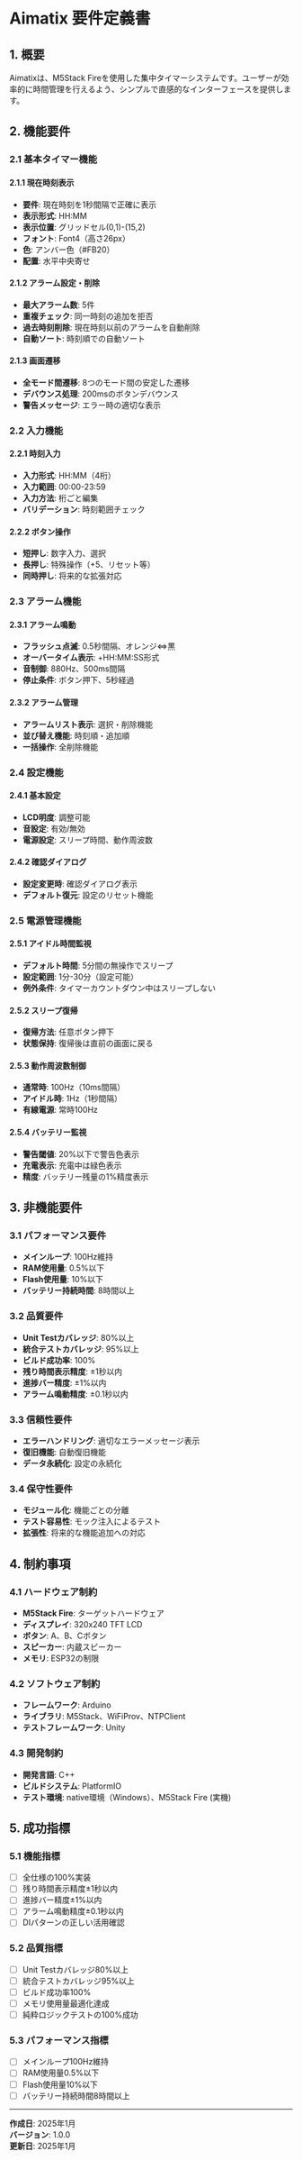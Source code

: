 # Aimatix 要件定義書

## 1. 概要

Aimatixは、M5Stack Fireを使用した集中タイマーシステムです。ユーザーが効率的に時間管理を行えるよう、シンプルで直感的なインターフェースを提供します。

## 2. 機能要件

### 2.1 基本タイマー機能

#### 2.1.1 現在時刻表示
- **要件**: 現在時刻を1秒間隔で正確に表示
- **表示形式**: HH:MM
- **表示位置**: グリッドセル(0,1)-(15,2)
- **フォント**: Font4（高さ26px）
- **色**: アンバー色（#FB20）
- **配置**: 水平中央寄せ

#### 2.1.2 アラーム設定・削除
- **最大アラーム数**: 5件
- **重複チェック**: 同一時刻の追加を拒否
- **過去時刻削除**: 現在時刻以前のアラームを自動削除
- **自動ソート**: 時刻順での自動ソート

#### 2.1.3 画面遷移
- **全モード間遷移**: 8つのモード間の安定した遷移
- **デバウンス処理**: 200msのボタンデバウンス
- **警告メッセージ**: エラー時の適切な表示

### 2.2 入力機能

#### 2.2.1 時刻入力
- **入力形式**: HH:MM（4桁）
- **入力範囲**: 00:00-23:59
- **入力方法**: 桁ごと編集
- **バリデーション**: 時刻範囲チェック

#### 2.2.2 ボタン操作
- **短押し**: 数字入力、選択
- **長押し**: 特殊操作（+5、リセット等）
- **同時押し**: 将来的な拡張対応

### 2.3 アラーム機能

#### 2.3.1 アラーム鳴動
- **フラッシュ点滅**: 0.5秒間隔、オレンジ⇔黒
- **オーバータイム表示**: +HH:MM:SS形式
- **音制御**: 880Hz、500ms間隔
- **停止条件**: ボタン押下、5秒経過

#### 2.3.2 アラーム管理
- **アラームリスト表示**: 選択・削除機能
- **並び替え機能**: 時刻順・追加順
- **一括操作**: 全削除機能

### 2.4 設定機能

#### 2.4.1 基本設定
- **LCD明度**: 調整可能
- **音設定**: 有効/無効
- **電源設定**: スリープ時間、動作周波数

#### 2.4.2 確認ダイアログ
- **設定変更時**: 確認ダイアログ表示
- **デフォルト復元**: 設定のリセット機能

### 2.5 電源管理機能

#### 2.5.1 アイドル時間監視
- **デフォルト時間**: 5分間の無操作でスリープ
- **設定範囲**: 1分-30分（設定可能）
- **例外条件**: タイマーカウントダウン中はスリープしない

#### 2.5.2 スリープ復帰
- **復帰方法**: 任意ボタン押下
- **状態保持**: 復帰後は直前の画面に戻る

#### 2.5.3 動作周波数制御
- **通常時**: 100Hz（10ms間隔）
- **アイドル時**: 1Hz（1秒間隔）
- **有線電源**: 常時100Hz

#### 2.5.4 バッテリー監視
- **警告閾値**: 20%以下で警告色表示
- **充電表示**: 充電中は緑色表示
- **精度**: バッテリー残量の1%精度表示

## 3. 非機能要件

### 3.1 パフォーマンス要件
- **メインループ**: 100Hz維持
- **RAM使用量**: 0.5%以下
- **Flash使用量**: 10%以下
- **バッテリー持続時間**: 8時間以上

### 3.2 品質要件
- **Unit Testカバレッジ**: 80%以上
- **統合テストカバレッジ**: 95%以上
- **ビルド成功率**: 100%
- **残り時間表示精度**: ±1秒以内
- **進捗バー精度**: ±1%以内
- **アラーム鳴動精度**: ±0.1秒以内

### 3.3 信頼性要件
- **エラーハンドリング**: 適切なエラーメッセージ表示
- **復旧機能**: 自動復旧機能
- **データ永続化**: 設定の永続化

### 3.4 保守性要件
- **モジュール化**: 機能ごとの分離
- **テスト容易性**: モック注入によるテスト
- **拡張性**: 将来的な機能追加への対応

## 4. 制約事項

### 4.1 ハードウェア制約
- **M5Stack Fire**: ターゲットハードウェア
- **ディスプレイ**: 320x240 TFT LCD
- **ボタン**: A、B、Cボタン
- **スピーカー**: 内蔵スピーカー
- **メモリ**: ESP32の制限

### 4.2 ソフトウェア制約
- **フレームワーク**: Arduino
- **ライブラリ**: M5Stack、WiFiProv、NTPClient
- **テストフレームワーク**: Unity

### 4.3 開発制約
- **開発言語**: C++
- **ビルドシステム**: PlatformIO
- **テスト環境**: native環境（Windows）、M5Stack Fire (実機)

## 5. 成功指標

### 5.1 機能指標
- [ ] 全仕様の100%実装
- [ ] 残り時間表示精度±1秒以内
- [ ] 進捗バー精度±1%以内
- [ ] アラーム鳴動精度±0.1秒以内
- [ ] DIパターンの正しい活用確認

### 5.2 品質指標
- [ ] Unit Testカバレッジ80%以上
- [ ] 統合テストカバレッジ95%以上
- [ ] ビルド成功率100%
- [ ] メモリ使用量最適化達成
- [ ] 純粋ロジックテストの100%成功

### 5.3 パフォーマンス指標
- [ ] メインループ100Hz維持
- [ ] RAM使用量0.5%以下
- [ ] Flash使用量10%以下
- [ ] バッテリー持続時間8時間以上

---

**作成日**: 2025年1月  
**バージョン**: 1.0.0  
**更新日**: 2025年1月 